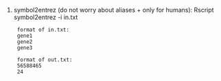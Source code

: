 1. symbol2entrez (do not worry about aliases + only for humans):
        Rscript symbol2entrez -i in.txt

        format of in.txt:
        gene1
        gene2
        gene3

        format of out.txt:
        56588465
        24
